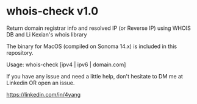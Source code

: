 # whois-check v1.0

Return domain registrar info and resolved IP (or Reverse IP) using WHOIS DB and Li Kexian's whois library

The binary for MacOS (compiled on Sonoma 14.x) is included in this repository.

Usage: whois-check [ipv4 | ipv6 | domain.com]

If you have any issue and need a little help, don't hesitate to DM me at Linkedin OR open an issue.

https://linkedin.com/in/4yang
